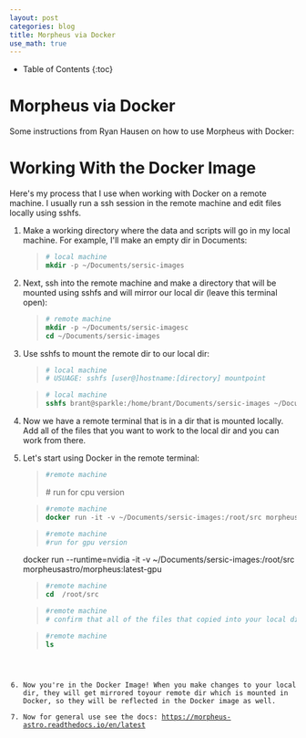 ```yaml
---
layout: post
categories: blog
title: Morpheus via Docker
use_math: true
---
```


* Table of Contents
{:toc}


# Morpheus via Docker

Some instructions from Ryan Hausen on how to use Morpheus with Docker:


<h1 id="working-with-the-docker-image">Working With the Docker Image</h1>  
<p>Here's my process that I use when working with Docker on a remote machine. I usually run a ssh session in the remote machine and edit files locally using sshfs.</p>  
<ol type="1">  
<li><p>Make a working directory where the data and scripts will go in my local machine. For example, I'll make an empty dir in Documents:</p>  
<blockquote>  
<div class="sourceCode"><pre class="sourceCode bash"><code class="sourceCode bash"><span class="co"># local machine</span>  
<span class="kw">mkdir</span> -p ~/Documents/sersic-images</code></pre></div>
</blockquote></li>  
<li><p>Next, ssh into the remote machine and make a directory that will be mounted using sshfs and will mirror our local dir (leave this terminal open):</p>  
<blockquote>  
<div class="sourceCode"><pre class="sourceCode bash"><code class="sourceCode bash"><span class="co"># remote machine</span>  
<span class="kw">mkdir</span> -p ~/Documents/sersic-imagesc  
<span class="kw">cd</span> ~/Documents/sersic-images</code></pre></div>  
</blockquote></li>  
<li><p>Use sshfs to mount the remote dir to our local dir:</p>  
<blockquote>  
<div class="sourceCode"><pre class="sourceCode bash"><code class="sourceCode bash"><span class="co"># local machine</span>  
<span class="co"># USUAGE: sshfs [user@]hostname:[directory] mountpoint</span>  </code></pre></div>  
</blockquote>
<blockquote>  
<div class="sourceCode"><pre class="sourceCode bash"><code class="sourceCode bash"><span class="co"># local machine</span>  
<span class="kw">sshfs</span> brant@sparkle:/home/brant/Documents/sersic-images ~/Documents/sersic-images</code></pre></div>  
</blockquote></li>  

<li>Now we have a remote terminal that is in a dir that is mounted locally. Add all of the files that you want to work to the local dir and you can work from there.</li>  
<li><p>Let's start using Docker in the remote terminal:</p>
<blockquote>  
<div class="sourceCode"><pre class="sourceCode bash"><code class="sourceCode bash"><span class="co">#remote machine</span>  </code></pre></div>    

<span class="co"># run for cpu version</span>  
</blockquote>
<blockquote>  
<div class="sourceCode"><pre class="sourceCode bash"><code class="sourceCode bash"><span class="co">#remote machine</span>  
<span class="kw">docker</span> run -it -v ~/Documents/sersic-images:/root/src morpheusastro/morpheus:latest-cpu</span> </code></pre></div>    
</blockquote>

</blockquote>
<blockquote>  
<div class="sourceCode"><pre class="sourceCode bash"><code class="sourceCode bash"><span class="co">#remote machine</span>  
<span class="co">#run for gpu version</span> </code></pre></div>  
</blockquote>

<span class="kw">docker</span> run --runtime=nvidia -it -v ~/Documents/sersic-images:/root/src morpheusastro/morpheus:latest-gpu </code></pre></div>    
</blockquote>

<blockquote>  
<div class="sourceCode"><pre class="sourceCode bash"><code class="sourceCode bash"><span class="co">#remote machine</span>  
<span class="kw">cd</span>  /root/src </code></pre></div>  
</blockquote>

<blockquote>  
<div class="sourceCode"><pre class="sourceCode bash"><code class="sourceCode bash"><span class="co">#remote machine</span>  
<span class="co"># confirm that all of the files that copied into your local dir are here too</span></code></pre></div>    
</blockquote>

<blockquote>  
<div class="sourceCode"><pre class="sourceCode bash"><code class="sourceCode bash"><span class="co">#remote machine</span>  
<span class="kw">ls</span>
</blockquote>
</li>

<li>Now you're in the Docker Image! When you make changes to your local dir, they will get mirrored toyour remote dir which is mounted in Docker, so they will be reflected in the Docker image as well.</li>
<li>Now for general use see the docs: <a href="https://morpheus-astro.readthedocs.io/en/latest" class="uri">https://morpheus-astro.readthedocs.io/en/latest</a></li>
</ol>


